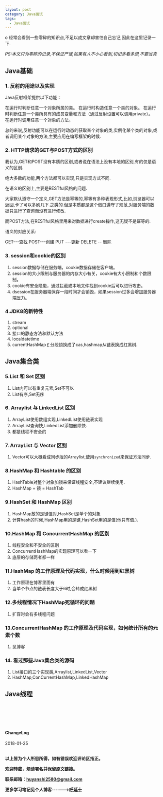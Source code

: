 ```yaml
---
layout: post
category: Java面试
tags:
  - Java面试
---
```

o
经常会看到一些零碎的知识点,不足以成文章却害怕自己忘记,因此在这里记录一下.

*PS:本文只为零碎的记录,不保证严谨,如果有人不小心看到,切记多看多想,不要当真*

## Java基础

### 1. 反射的用途以及实现

Java反射框架提供以下功能：

在运行时判断任意一个对象所属的类。
在运行时构造任意一个类的对象。
在运行时判断任意一个类所具有的成员变量和方法（通过反射设置可以调用private）。
在运行时调用任意一个对象的方法。


总的来说,反射功能可以在运行时动态的获取某个对象的类,实例化某个类的对象,或者调用某个对象的方法,主要应用在编写框架的时候.


### 2. HTTP请求的GET与POST方式的区别

我认为,GET和POST没有本质的区别,或者说在语法上没有本地的区别,有的仅是语义的区别.

绝大多数的功能,两个方法都可以实现,只是实现方式不同.

在语义的区别上,主要是RESTful风格的问题.

大家默认遵守一个定义,GET方法是幂等的,幂等有多种表现形式,比如,浏览器可以返回,卡了可以多刷几下.之类的.但是本质都是这个借口遵守了规范,对服务端的数据只进行了查询而没有进行修改.

而POST方法,在RESTful风格里用来对数据进行create操作,这无疑不是幂等的.

语义的对应关系:

GET---查找
POST---创建
PUT ---更新
DELETE -- 删除

### 3. session和cookie的区别

1. session数据存储在服务端，cookie数据存储在客户端。
2. session的大小限制与服务器的内存大小有关，cookie有大小限制和个数限制。
3. cookie有安全隐患，通过拦截或本地文件找到cookie后可以进行攻击。
4. dsession在服务器端保存一段时间才会销毁，如果session过多会增加服务器端压力。

### 4.JDK8的新特性

1. stream
2. optional
3. 接口的静态方法和默认方法
4. localdatetime
5. currentHashMap￡分段锁换成了cas,hashmap从链表换成红黑树.

## Java集合类

### 5.List 和 Set 区别

1. List内可以有重复元素,Set不可以
2. List有序,Set无序


### 6. Arraylist 与 LinkedList 区别

1. ArrayList使用数组实现,LinkedList使用链表实现
2. ArrayList查询快,LinkedList添加删除快.
3. 都是线程不安全的

### 7. ArrayList 与 Vector 区别

1. Vector可以大概看成同步版的Arraylist,使用`synchronized`来保证方法同步.

### 8.HashMap 和 Hashtable 的区别

1. HashTable对整个对象加锁来保证线程安全,不建议继续使用.
2. HashMap + 锁 = HashTab

### 9.HashSet 和 HashMap 区别

1. HashMap放的是键值对,HashSet是单个的对象
2. 计算hash的时候,HashMap用的是键,HashSet用的是值(他只有值.).

### 10.HashMap 和 ConcurrentHashMap 的区别

1. 线程安全和不安全的区别
2. ConcurrentHashMap的实现原理可以看一下
3. 底层的存储两者都一样

### 11.HashMap 的工作原理及代码实现，什么时候用到红黑树

1. 工作原理在博客里面有
2. 当单个节点的链表长度大于6时,会转成红黑树

### 12.多线程情况下HashMap死循环的问题

1. 扩容时会有多线程问题

### 13.ConcurrentHashMap 的工作原理及代码实现，如何统计所有的元素个数

1. 见博客 

### 14. 看过那些Java集合类的源码

1. List接口的三个实现类,Arraylist,LinkedList,Vector
2. HashMap,ConCurrentHashMap,LinkedHashMap


## Java线程





<br>
<br>
<br>
<br>
<h4>ChangeLog</h4>
2018-01-25   
<br>
<br>


**以上皆为个人所思所得，如有错误欢迎评论区指正。**

**欢迎转载，烦请署名并保留原文链接。**

**联系邮箱：huyanshi2580@gmail.com**

**更多学习笔记见个人博客------><a href="{{ site.baseurl }}/">呼延十</a>**
